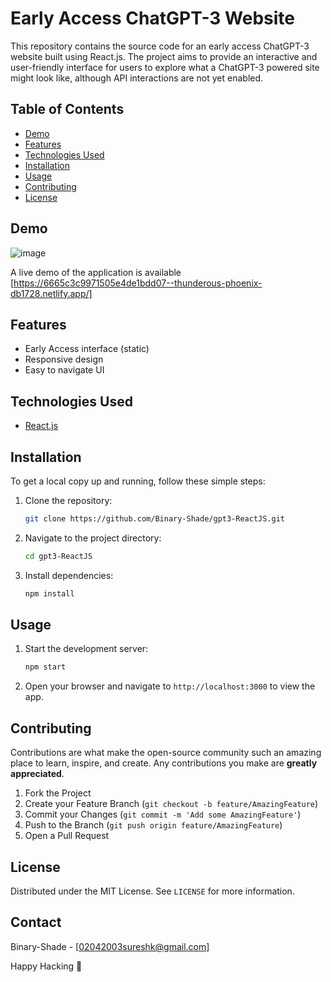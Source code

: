 # Early Access ChatGPT-3 Website

This repository contains the source code for an early access ChatGPT-3 website built using React.js. The project aims to provide an interactive and user-friendly interface for users to explore what a ChatGPT-3 powered site might look like, although API interactions are not yet enabled.

## Table of Contents

- [Demo](#demo)
- [Features](#features)
- [Technologies Used](#technologies-used)
- [Installation](#installation)
- [Usage](#usage)
- [Contributing](#contributing)
- [License](#license)

## Demo

![image](https://github.com/Binary-Shade/gpt3-ReactJS/assets/115919438/a2fcfe10-6771-4238-be21-f8b65d14082d)


A live demo of the application is available [https://6665c3c9971505e4de1bdd07--thunderous-phoenix-db1728.netlify.app/]

## Features

- Early Access interface (static)
- Responsive design
- Easy to navigate UI

## Technologies Used

- [React.js](https://reactjs.org/)

## Installation

To get a local copy up and running, follow these simple steps:

1. Clone the repository:
    ```sh
    git clone https://github.com/Binary-Shade/gpt3-ReactJS.git
    ```

2. Navigate to the project directory:
    ```sh
    cd gpt3-ReactJS
    ```

3. Install dependencies:
    ```sh
    npm install
    ```

## Usage

1. Start the development server:
    ```sh
    npm start
    ```

2. Open your browser and navigate to `http://localhost:3000` to view the app.

## Contributing

Contributions are what make the open-source community such an amazing place to learn, inspire, and create. Any contributions you make are **greatly appreciated**.

1. Fork the Project
2. Create your Feature Branch (`git checkout -b feature/AmazingFeature`)
3. Commit your Changes (`git commit -m 'Add some AmazingFeature'`)
4. Push to the Branch (`git push origin feature/AmazingFeature`)
5. Open a Pull Request

## License

Distributed under the MIT License. See `LICENSE` for more information.

## Contact

Binary-Shade - [02042003sureshk@gmail.com]

Happy Hacking 🚀
